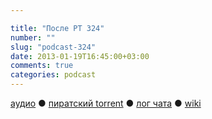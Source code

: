 ```yaml
---

title: "После РТ 324"
number: ""
slug: "podcast-324"
date: 2013-01-19T16:45:00+03:00
comments: true
categories: podcast
---
```

[аудио](http://cdn.radio-t.com/rt324post.mp3) ● [пиратский torrent](http://pirates.radio-t.com/torrents/rt324post.mp3.torrent) ● [лог чата](http://chat.radio-t.com/logs/radio-t-324.html) ● [wiki](http://wiki.radio-t.com/%D0%9F%D0%BE%D1%81%D0%BB%D0%B5_%D0%A0%D0%A2_324) <audio src="http://cdn.radio-t.com/rt324post.mp3" preload="none">
